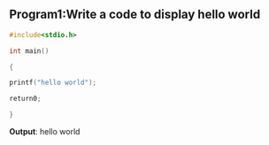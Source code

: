 ##  Program1:Write a code to display hello world
```C
#include<stdio.h>

int main()

{

printf("hello world");

return0;

}
```
**Output**: hello world 
